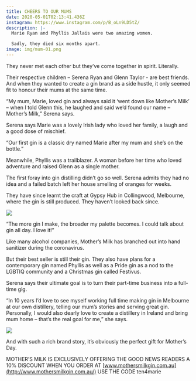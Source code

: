 ```yaml
---
title: CHEERS TO OUR MUMS
date: 2020-05-01T02:13:41.436Z
instagram: https://www.instagram.com/p/B_oLn9LD5tZ/
description: |-
  Marie Ryan and Phyllis Jallais were two amazing women.

  Sadly, they died six months apart.
image: img/mum-01.png
---
```

They never met each other but they’ve come together in spirit. Literally.

Their respective children – Serena Ryan and Glenn Taylor - are best friends. And when they wanted to create a gin brand as a side hustle, it only seemed fit to honour their mums at the same time.

“My mum, Marie, loved gin and always said it ‘went down like Mother’s Milk’ – when I told Glenn this, he laughed and said we’d found our name – Mother’s Milk,” Serena says.

Serena says Marie was a lovely Irish lady who loved her family, a laugh and a good dose of mischief.

“Our first gin is a classic dry named Marie after my mum and she’s on the bottle.”

Meanwhile, Phyllis was a trailblazer. A woman before her time who loved adventure and raised Glenn as a single mother.

The first foray into gin distilling didn’t go so well. Serena admits they had no idea and a failed batch left her house smelling of oranges for weeks.

They have since learnt the craft at Gypsy Hub in Collingwood, Melbourne, where the gin is still produced. They haven’t looked back since.

![](img/mmg-product-image-1-.png)

“The more gin I make, the broader my palette becomes. I could talk about gin all day. I love it!”

Like many alcohol companies, Mother’s Milk has branched out into hand sanitizer during the coronavirus.

But their best seller is still their gin. They also have plans for a contemporary gin named Phyllis as well as a Pride gin as a nod to the LGBTIQ community and a Christmas gin called Festivus.

Serena says their ultimate goal is to turn their part-time business into a full-time gig.

“In 10 years I’d love to see myself working full time making gin in Melbourne at our own distillery, telling our mum’s stories and serving great gin. Personally, I would also dearly love to create a distillery in Ireland and bring mum home – that’s the real goal for me,” she says.

![](img/younger-days-1-.jpg)

And with such a rich brand story, it’s obviously the perfect gift for Mother’s Day.

MOTHER’S MILK IS EXCLUSIVELY OFFERING THE GOOD NEWS READERS A 10% DISCOUNT WHEN YOU ORDER AT [www.mothersmilkgin.com.au](http://www.mothersmilkgin.com.au/) USE THE CODE ten4marie